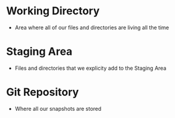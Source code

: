 # Working Directory
- Area where all of our files and directories are living all the time
# Staging Area
- Files and directories that we explicity add to the Staging Area

# Git Repository
- Where all our snapshots are stored
